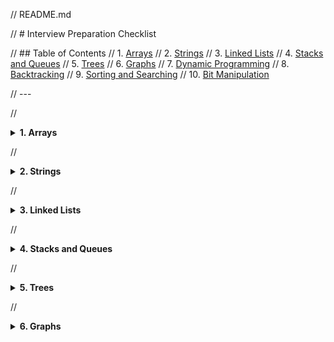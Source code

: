 // README.md

// # Interview Preparation Checklist

// ## Table of Contents
// 1. [Arrays](#arrays)
// 2. [Strings](#strings)
// 3. [Linked Lists](#linked-lists)
// 4. [Stacks and Queues](#stacks-and-queues)
// 5. [Trees](#trees)
// 6. [Graphs](#graphs)
// 7. [Dynamic Programming](#dynamic-programming)
// 8. [Backtracking](#backtracking)
// 9. [Sorting and Searching](#sorting-and-searching)
// 10. [Bit Manipulation](#bit-manipulation)

// ---

// <details>
// <summary><strong>1. Arrays</strong></summary>

// ### Easy Problems
// - [ ] [Two Sum](https://leetcode.com/problems/two-sum/)
// - [ ] [Best Time to Buy and Sell Stock](https://leetcode.com/problems/best-time-to-buy-and-sell-stock/)
// - [ ] [Contains Duplicate](https://leetcode.com/problems/contains-duplicate/)
// - [ ] [Product of Array Except Self](https://leetcode.com/problems/product-of-array-except-self/)
// - [ ] [Maximum Subarray](https://leetcode.com/problems/maximum-subarray/)
// - [ ] [Move Zeroes](https://leetcode.com/problems/move-zeroes/)
// - [ ] [Rotate Array](https://leetcode.com/problems/rotate-array/)
// - [ ] [Plus One](https://leetcode.com/problems/plus-one/)
// - [ ] [Intersection of Two Arrays II](https://leetcode.com/problems/intersection-of-two-arrays-ii/)
// - [ ] [Find All Numbers Disappeared in an Array](https://leetcode.com/problems/find-all-numbers-disappeared-in-an-array/)
// - [ ] [Single Number](https://leetcode.com/problems/single-number/)
// - [ ] [Majority Element](https://leetcode.com/problems/majority-element/)
// - [ ] [Pascal's Triangle](https://leetcode.com/problems/pascals-triangle/)
// - [ ] [Valid Sudoku](https://leetcode.com/problems/valid-sudoku/)
// - [ ] [Rotate Image](https://leetcode.com/problems/rotate-image/)

// ### Medium Problems
// - [ ] [3Sum](https://leetcode.com/problems/3sum/)
// - [ ] [Set Matrix Zeroes](https://leetcode.com/problems/set-matrix-zeroes/)
// - [ ] [Group Anagrams](https://leetcode.com/problems/group-anagrams/)
// - [ ] [Longest Consecutive Sequence](https://leetcode.com/problems/longest-consecutive-sequence/)
// - [ ] [Word Search](https://leetcode.com/problems/word-search/)

// ### Hard Problems
// - [ ] [Trapping Rain Water](https://leetcode.com/problems/trapping-rain-water/)
// - [ ] [Median of Two Sorted Arrays](https://leetcode.com/problems/median-of-two-sorted-arrays/)
// - [ ] [First Missing Positive](https://leetcode.com/problems/first-missing-positive/)
// - [ ] [Merge Intervals](https://leetcode.com/problems/merge-intervals/)
// - [ ] [Largest Rectangle in Histogram](https://leetcode.com/problems/largest-rectangle-in-histogram/)

// ### Notes
// - **Two Pointer Technique**: Useful for problems involving sorted arrays or finding pairs.
// - **Sliding Window**: Great for problems involving subarrays or substrings.
// - **Hash Maps**: Efficient for counting occurrences or finding duplicates.

function twoSum(nums: number[], target: number): number[] {
    let left = 0, right = nums.length - 1;
    while (left < right) {
        const sum = nums[left] + nums[right];
        if (sum === target) return [left, right];
        else if (sum < target) left++;
        else right--;
    }
    return [];
}

// </details>

// <details>
// <summary><strong>2. Strings</strong></summary>

// ### Easy Problems
// - [ ] [Reverse String](https://leetcode.com/problems/reverse-string/)
// - [ ] [Valid Anagram](https://leetcode.com/problems/valid-anagram/)
// - [ ] [First Unique Character in a String](https://leetcode.com/problems/first-unique-character-in-a-string/)
// - [ ] [Implement strStr()](https://leetcode.com/problems/implement-strstr/)
// - [ ] [Longest Common Prefix](https://leetcode.com/problems/longest-common-prefix/)
// - [ ] [Palindrome Permutation](https://leetcode.com/problems/palindrome-permutation/)
// - [ ] [String Compression](https://leetcode.com/problems/string-compression/)
// - [ ] [Valid Palindrome](https://leetcode.com/problems/valid-palindrome/)
// - [ ] [Ransom Note](https://leetcode.com/problems/ransom-note/)
// - [ ] [Repeated Substring Pattern](https://leetcode.com/problems/repeated-substring-pattern/)
// - [ ] [Add Strings](https://leetcode.com/problems/add-strings/)
// - [ ] [Reverse Words in a String III](https://leetcode.com/problems/reverse-words-in-a-string-iii/)
// - [ ] [Detect Capital](https://leetcode.com/problems/detect-capital/)
// - [ ] [Longest Palindrome](https://leetcode.com/problems/longest-palindrome/)
// - [ ] [Count and Say](https://leetcode.com/problems/count-and-say/)

// ### Medium Problems
// - [ ] [Longest Substring Without Repeating Characters](https://leetcode.com/problems/longest-substring-without-repeating-characters/)
// - [ ] [Longest Palindromic Substring](https://leetcode.com/problems/longest-palindromic-substring/)
// - [ ] [Group Anagrams](https://leetcode.com/problems/group-anagrams/)
// - [ ] [Letter Combinations of a Phone Number](https://leetcode.com/problems/letter-combinations-of-a-phone-number/)
// - [ ] [Generate Parentheses](https://leetcode.com/problems/generate-parentheses/)

// ### Hard Problems
// - [ ] [Wildcard Matching](https://leetcode.com/problems/wildcard-matching/)
// - [ ] [Regular Expression Matching](https://leetcode.com/problems/regular-expression-matching/)
// - [ ] [Palindrome Pairs](https://leetcode.com/problems/palindrome-pairs/)
// - [ ] [Minimum Window Substring](https://leetcode.com/problems/minimum-window-substring/)
// - [ ] [Substring with Concatenation of All Words](https://leetcode.com/problems/substring-with-concatenation-of-all-words/)

// ### Notes
// - **Two Pointer Technique**: Useful for problems involving palindromes or reversing strings.
// - **Hash Maps**: Efficient for counting character frequencies or checking anagrams.
// - **Sliding Window**: Great for substring problems.

function lengthOfLongestSubstring(s: string): number {
    const map = new Map<string, number>();
    let left = 0, maxLength = 0;
    
    for (let right = 0; right < s.length; right++) {
        if (map.has(s[right])) {
            left = Math.max(map.get(s[right])! + 1, left);
        }
        map.set(s[right], right);
        maxLength = Math.max(maxLength, right - left + 1);
    }
    
    return maxLength;
}

// </details>

// <details>
// <summary><strong>3. Linked Lists</strong></summary>

// ### Easy Problems
// - [ ] [Reverse Linked List](https://leetcode.com/problems/reverse-linked-list/)
// - [ ] [Middle of the Linked List](https://leetcode.com/problems/middle-of-the-linked-list/)
// - [ ] [Merge Two Sorted Lists](https://leetcode.com/problems/merge-two-sorted-lists/)
// - [ ] [Remove Duplicates from Sorted List](https://leetcode.com/problems/remove-duplicates-from-sorted-list/)
// - [ ] [Delete Node in a Linked List](https://leetcode.com/problems/delete-node-in-a-linked-list/)
// - [ ] [Palindrome Linked List](https://leetcode.com/problems/palindrome-linked-list/)
// - [ ] [Intersection of Two Linked Lists](https://leetcode.com/problems/intersection-of-two-linked-lists/)
// - [ ] [Linked List Cycle](https://leetcode.com/problems/linked-list-cycle/)
// - [ ] [Linked List Cycle II](https://leetcode.com/problems/linked-list-cycle-ii/)
// - [ ] [Remove Linked List Elements](https://leetcode.com/problems/remove-linked-list-elements/)
// - [ ] [Convert Binary Number in a Linked List to Integer](https://leetcode.com/problems/convert-binary-number-in-a-linked-list-to-integer/)
// - [ ] [Design Linked List](https://leetcode.com/problems/design-linked-list/)
// - [ ] [Merge k Sorted Lists](https://leetcode.com/problems/merge-k-sorted-lists/)
// - [ ] [Add Two Numbers](https://leetcode.com/problems/add-two-numbers/)
// - [ ] [Swap Nodes in Pairs](https://leetcode.com/problems/swap-nodes-in-pairs/)

// ### Medium Problems
// - [ ] [Odd Even Linked List](https://leetcode.com/problems/odd-even-linked-list/)
// - [ ] [Linked List Components](https://leetcode.com/problems/linked-list-components/)
// - [ ] [Reorder List](https://leetcode.com/problems/reorder-list/)
// - [ ] [Remove Nth Node From End of List](https://leetcode.com/problems/remove-nth-node-from-end-of-list/)
// - [ ] [Rotate List](https://leetcode.com/problems/rotate-list/)

// ### Hard Problems
// - [ ] [Merge k Sorted Lists](https://leetcode.com/problems/merge-k-sorted-lists/)
// - [ ] [Reverse Nodes in k-Group](https://leetcode.com/problems/reverse-nodes-in-k-group/)
// - [ ] [Copy List with Random Pointer](https://leetcode.com/problems/copy-list-with-random-pointer/)
// - [ ] [LRU Cache](https://leetcode.com/problems/lru-cache/)
// - [ ] [Sort List](https://leetcode.com/problems/sort-list/)

// ### Notes
// - **Fast and Slow Pointers**: Useful for detecting cycles and finding the middle of the list.
// - **Dummy Nodes**: Simplify edge cases in insertion and deletion.
// - **Reversal Techniques**: Important for reversing linked lists or sublists.

function hasCycle(head: ListNode | null): boolean {
    if (!head || !head.next) return false;
    let slow = head, fast = head.next;
    while (slow !== fast) {
        if (!fast || !fast.next) return false;
        slow = slow.next!;
        fast = fast.next.next!;
    }
    return true;
}

// </details>

// <details>
// <summary><strong>4. Stacks and Queues</strong></summary>

// ### Easy Problems
// - [ ] [Valid Parentheses](https://leetcode.com/problems/valid-parentheses/)
// - [ ] [Min Stack](https://leetcode.com/problems/min-stack/)
// - [ ] [Implement Queue using Stacks](https://leetcode.com/problems/implement-queue-using-stacks/)
// - [ ] [Implement Stack using Queues](https://leetcode.com/problems/implement-stack-using-queues/)
// - [ ] [Baseball Game](https://leetcode.com/problems/baseball-game/)
// - [ ] [Next Greater Element I](https://leetcode.com/problems/next-greater-element-i/)
// - [ ] [Daily Temperatures](https://leetcode.com/problems/daily-temperatures/)
// - [ ] [Remove All Adjacent Duplicates In String](https://leetcode.com/problems/remove-all-adjacent-duplicates-in-string/)
// - [ ] [Backspace String Compare](https://leetcode.com/problems/backspace-string-compare/)
// - [ ] [Circular Queue](https://leetcode.com/problems/design-circular-queue/)
// - [ ] [Moving Average from Data Stream](https://leetcode.com/problems/moving-average-from-data-stream/)
// - [ ] [Next Greater Element II](https://leetcode.com/problems/next-greater-element-ii/)
// - [ ] [Design Circular Deque](https://leetcode.com/problems/design-circular-deque/)
// - [ ] [Decode String](https://leetcode.com/problems/decode-string/)
// - [ ] [Evaluate Reverse Polish Notation](https://leetcode.com/problems/evaluate-reverse-polish-notation/)

// ### Medium Problems
// - [ ] [Binary Tree Inorder Traversal](https://leetcode.com/problems/binary-tree-inorder-traversal/)
// - [ ] [Binary Tree Preorder Traversal](https://leetcode.com/problems/binary-tree-preorder-traversal/)
// - [ ] [Binary Tree Postorder Traversal](https://leetcode.com/problems/binary-tree-postorder-traversal/)
// - [ ] [Design Browser History](https://leetcode.com/problems/design-browser-history/)
// - [ ] [LRU Cache](https://leetcode.com/problems/lru-cache/)

// ### Hard Problems
// - [ ] [Largest Rectangle in Histogram](https://leetcode.com/problems/largest-rectangle-in-histogram/)
// - [ ] [Sliding Window Maximum](https://leetcode.com/problems/sliding-window-maximum/)
// - [ ] [Basic Calculator](https://leetcode.com/problems/basic-calculator/)
// - [ ] [Basic Calculator II](https://leetcode.com/problems/basic-calculator-ii/)
// - [ ] [Expression Add Operators](https://leetcode.com/problems/expression-add-operators/)

// ### Notes
// - **Stack Usage**: Useful for problems involving LIFO order, such as parsing expressions or managing function calls.
// - **Queue Usage**: Useful for problems involving FIFO order, such as breadth-first search or task scheduling.
// - **Monotonic Stack**: Useful for finding the next greater or smaller element.

function nextGreaterElements(nums: number[]): number[] {
    const stack: number[] = [];
    const result = new Array(nums.length).fill(-1);
    
    for (let i = 0; i < nums.length * 2; i++) {
        const num = nums[i % nums.length];
        while (stack.length && nums[stack[stack.length - 1]] < num) {
            result[stack.pop()!] = num;
        }
        if (i < nums.length) stack.push(i);
    }
    
    return result;
}

// </details>

// <details>
// <summary><strong>5. Trees</strong></summary>

// ### Easy Problems
// - [ ] [Maximum Depth of Binary Tree](https://leetcode.com/problems/maximum-depth-of-binary-tree/)
// - [ ] [Symmetric Tree](https://leetcode.com/problems/symmetric-tree/)
// - [ ] [Binary Tree Level Order Traversal](https://leetcode.com/problems/binary-tree-level-order-traversal/)
// - [ ] [Convert Sorted Array to Binary Search Tree](https://leetcode.com/problems/convert-sorted-array-to-binary-search-tree/)
// - [ ] [Path Sum](https://leetcode.com/problems/path-sum/)
// - [ ] [Same Tree](https://leetcode.com/problems/same-tree/)
// - [ ] [Invert Binary Tree](https://leetcode.com/problems/invert-binary-tree/)
// - [ ] [Balanced Binary Tree](https://leetcode.com/problems/balanced-binary-tree/)
// - [ ] [Minimum Depth of Binary Tree](https://leetcode.com/problems/minimum-depth-of-binary-tree/)
// - [ ] [Binary Tree Paths](https://leetcode.com/problems/binary-tree-paths/)
// - [ ] [Sum of Left Leaves](https://leetcode.com/problems/sum-of-left-leaves/)
// - [ ] [Binary Tree Tilt](https://leetcode.com/problems/binary-tree-tilt/)
// - [ ] [Diameter of Binary Tree](https://leetcode.com/problems/diameter-of-binary-tree/)
// - [ ] [Subtree of Another Tree](https://leetcode.com/problems/subtree-of-another-tree/)
// - [ ] [Lowest Common Ancestor of a Binary Search Tree](https://leetcode.com/problems/lowest-common-ancestor-of-a-binary-search-tree/)

// ### Medium Problems
// - [ ] [Binary Tree Inorder Traversal](https://leetcode.com/problems/binary-tree-inorder-traversal/)
// - [ ] [Binary Tree Preorder Traversal](https://leetcode.com/problems/binary-tree-preorder-traversal/)
// - [ ] [Binary Tree Postorder Traversal](https://leetcode.com/problems/binary-tree-postorder-traversal/)
// - [ ] [Construct Binary Tree from Preorder and Inorder Traversal](https://leetcode.com/problems/construct-binary-tree-from-preorder-and-inorder-traversal/)
// - [ ] [Serialize and Deserialize Binary Tree](https://leetcode.com/problems/serialize-and-deserialize-binary-tree/)

// ### Hard Problems
// - [ ] [Binary Tree Maximum Path Sum](https://leetcode.com/problems/binary-tree-maximum-path-sum/)
// - [ ] [Recover Binary Search Tree](https://leetcode.com/problems/recover-binary-search-tree/)
// - [ ] [Binary Tree Cameras](https://leetcode.com/problems/binary-tree-cameras/)
// - [ ] [Count Complete Tree Nodes](https://leetcode.com/problems/count-complete-tree-nodes/)
// - [ ] [Redundant Connection II](https://leetcode.com/problems/redundant-connection-ii/)

// ### Notes
// - **Tree Traversals**: Inorder, Preorder, and Postorder traversals are fundamental.
// - **Recursion**: Commonly used for tree problems due to the recursive nature of trees.
// - **Binary Search Tree (BST) Properties**: Useful for problems involving searching and sorting.

function inorderTraversal(root: TreeNode | null): number[] {
    const result: number[] = [];
    function traverse(node: TreeNode | null) {
        if (!node) return;
        traverse(node.left);
        result.push(node.val);
        traverse(node.right);
    }
    traverse(root);
    return result;
}

// </details>

// <details>
// <summary><strong>6. Graphs</strong></summary>

// ### Easy Problems
// - [ ] [Find the Town Judge](https://leetcode.com/problems/find-the-town-judge/)
// - [ ] [Flood Fill](https://leetcode.com/problems/flood-fill/)
// - [ ] [Number of Islands](https://leetcode.com/problems/number-of-islands/)
// - [ ] [Max Area of Island](https://leetcode.com/problems/max-area-of-island/)
// - [ ] [Clone Graph](https://leetcode.com/problems/clone-graph/)
// - [ ] [Course Schedule](https://leetcode.com/problems/course-schedule/)
// - [ ] [Course Schedule II](https://leetcode.com/problems/course-schedule-ii/)
// - [ ] [Graph Valid Tree](https://leetcode.com/problems/graph-valid-tree/)
// - [ ] [Network Delay Time](https)
